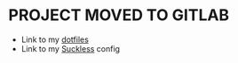 # PROJECT MOVED TO GITLAB
+ Link to my [dotfiles](https://gitlab.com/boy0038/dotfiles)
+ Link to my [Suckless](https://gitlab.com/boy0038/dotfiles) config
